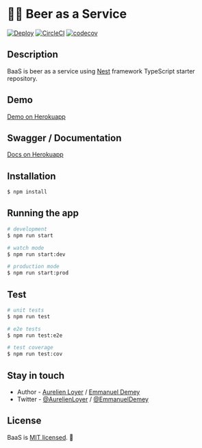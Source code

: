 # 🍺🍻 Beer as a Service

[![Deploy](https://www.herokucdn.com/deploy/button.svg)](https://heroku.com/deploy?template=https://github.com/T3kstiil3/BaaS)
[![CircleCI](https://circleci.com/gh/T3kstiil3/BaaS.svg?style=svg)](https://circleci.com/gh/T3kstiil3/BaaS)
[![codecov](https://codecov.io/gh/T3kstiil3/BaaS/branch/master/graph/badge.svg)](https://codecov.io/gh/T3kstiil3/BaaS)

## Description

BaaS is beer as a service using [Nest](https://github.com/nestjs/nest) framework TypeScript starter repository.

## Demo

[Demo on Herokuapp](https://beerasaservice.herokuapp.com/)

## Swagger / Documentation

[Docs on Herokuapp](https://beerasaservice.herokuapp.com/docs)

## Installation

```bash
$ npm install
```

## Running the app

```bash
# development
$ npm run start

# watch mode
$ npm run start:dev

# production mode
$ npm run start:prod
```

## Test

```bash
# unit tests
$ npm run test

# e2e tests
$ npm run test:e2e

# test coverage
$ npm run test:cov
```

## Stay in touch

- Author - [Aurelien Loyer](https://aurelien-loyer.fr) / [Emmanuel Demey](https://github.com/EmmanuelDemey)
- Twitter - [@AurelienLoyer](https://twitter.com/AurelienLoyer) /  [@EmmanuelDemey](https://twitter.com/EmmanuelDemey)

## License

BaaS is [MIT licensed](LICENSE). 🍻
